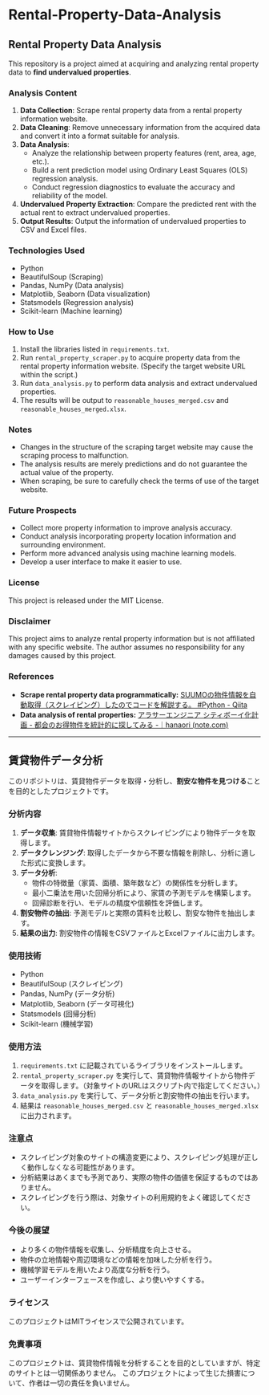 # Rental-Property-Data-Analysis

## Rental Property Data Analysis

This repository is a project aimed at acquiring and analyzing rental property data to **find undervalued properties**.

### Analysis Content

1. **Data Collection**:  Scrape rental property data from a rental property information website.
2. **Data Cleaning**: Remove unnecessary information from the acquired data and convert it into a format suitable for analysis.
3. **Data Analysis**:
    - Analyze the relationship between property features (rent, area, age, etc.).
    - Build a rent prediction model using Ordinary Least Squares (OLS) regression analysis.
    - Conduct regression diagnostics to evaluate the accuracy and reliability of the model.
4. **Undervalued Property Extraction**: Compare the predicted rent with the actual rent to extract undervalued properties.
5. **Output Results**: Output the information of undervalued properties to CSV and Excel files.

### Technologies Used

- Python
- BeautifulSoup (Scraping)
- Pandas, NumPy (Data analysis)
- Matplotlib, Seaborn (Data visualization)
- Statsmodels (Regression analysis)
- Scikit-learn (Machine learning)

### How to Use

1. Install the libraries listed in `requirements.txt`.
2. Run `rental_property_scraper.py` to acquire property data from the rental property information website. (Specify the target website URL within the script.)
3. Run `data_analysis.py` to perform data analysis and extract undervalued properties.
4. The results will be output to `reasonable_houses_merged.csv` and `reasonable_houses_merged.xlsx`.

### Notes

- Changes in the structure of the scraping target website may cause the scraping process to malfunction.
- The analysis results are merely predictions and do not guarantee the actual value of the property.
- When scraping, be sure to carefully check the terms of use of the target website.

### Future Prospects

- Collect more property information to improve analysis accuracy.
- Conduct analysis incorporating property location information and surrounding environment.
- Perform more advanced analysis using machine learning models.
- Develop a user interface to make it easier to use.

### License

This project is released under the MIT License.

### Disclaimer

This project aims to analyze rental property information but is not affiliated with any specific website.
The author assumes no responsibility for any damages caused by this project.

### References

* **Scrape rental property data programmatically:** [SUUMOの物件情報を自動取得（スクレイピング）したのでコードを解説する。 #Python - Qiita](https://qiita.com/tomyu/items/a08d3180b7cbe63667c9)
* **Data analysis of rental properties:** [アラサーエンジニア シティボーイ化計画 - 都会のお得物件を統計的に探してみる -｜hanaori (note.com)](https://note.com/hanaori/n/n0a51b7351909)

-----------------

## 賃貸物件データ分析

このリポジトリは、賃貸物件データを取得・分析し、**割安な物件を見つける**ことを目的としたプロジェクトです。

### 分析内容

1. **データ収集**: 賃貸物件情報サイトからスクレイピングにより物件データを取得します。
2. **データクレンジング**: 取得したデータから不要な情報を削除し、分析に適した形式に変換します。
3. **データ分析**:
    - 物件の特徴量（家賃、面積、築年数など）の関係性を分析します。
    - 最小二乗法を用いた回帰分析により、家賃の予測モデルを構築します。
    - 回帰診断を行い、モデルの精度や信頼性を評価します。
4. **割安物件の抽出**: 予測モデルと実際の賃料を比較し、割安な物件を抽出します。
5. **結果の出力**: 割安物件の情報をCSVファイルとExcelファイルに出力します。

### 使用技術

- Python
- BeautifulSoup (スクレイピング)
- Pandas, NumPy (データ分析)
- Matplotlib, Seaborn (データ可視化)
- Statsmodels (回帰分析)
- Scikit-learn (機械学習)

### 使用方法

1. `requirements.txt` に記載されているライブラリをインストールします。
2. `rental_property_scraper.py` を実行して、賃貸物件情報サイトから物件データを取得します。（対象サイトのURLはスクリプト内で指定してください。）
3. `data_analysis.py` を実行して、データ分析と割安物件の抽出を行います。
4. 結果は `reasonable_houses_merged.csv` と `reasonable_houses_merged.xlsx` に出力されます。

### 注意点

- スクレイピング対象のサイトの構造変更により、スクレイピング処理が正しく動作しなくなる可能性があります。
- 分析結果はあくまでも予測であり、実際の物件の価値を保証するものではありません。
- スクレイピングを行う際は、対象サイトの利用規約をよく確認してください。

### 今後の展望

- より多くの物件情報を収集し、分析精度を向上させる。
- 物件の立地情報や周辺環境などの情報を加味した分析を行う。
- 機械学習モデルを用いたより高度な分析を行う。
- ユーザーインターフェースを作成し、より使いやすくする。

### ライセンス

このプロジェクトはMITライセンスで公開されています。


### 免責事項

このプロジェクトは、賃貸物件情報を分析することを目的としていますが、特定のサイトとは一切関係ありません。
このプロジェクトによって生じた損害について、作者は一切の責任を負いません。

